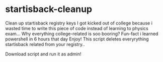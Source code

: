 # startisback-cleanup
Clean up startisback registry keys
I got kicked out of college because i wasted time to write this piece of code instead of learning to physics exam...
Why everything college-related is soo booring?
Fun-fact i learned powershell in 6 hours that day
Enjoy!
This script deletes everyrything startisback related from your registry..

Download script and run it as admin!
